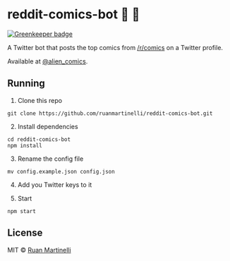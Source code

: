 # reddit-comics-bot :duck: :robot:

[![Greenkeeper badge](https://badges.greenkeeper.io/ruanmartinelli/reddit-comics-bot.svg)](https://greenkeeper.io/)

A Twitter bot that posts the top comics from [/r/comics](https://www.reddit.com/r/comics) on a Twitter profile.

Available at [@alien_comics](https://www.twitter.com/alien_comics).

## Running

1. Clone this repo
```
git clone https://github.com/ruanmartinelli/reddit-comics-bot.git
```

2. Install dependencies
```
cd reddit-comics-bot
npm install
```

3. Rename the config file
```
mv config.example.json config.json
```

4. Add you Twitter keys to it

5. Start
```
npm start
```

## License

MIT © [Ruan Martinelli](https://github.com/ruanmartinelli)

